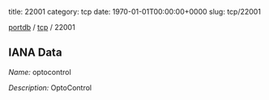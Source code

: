 title: 22001
category: tcp
date: 1970-01-01T00:00:00+0000
slug: tcp/22001

[portdb](/) / [tcp](/category/tcp.html) / 22001


## IANA Data

_Name:_ optocontrol

_Description:_ OptoControl

